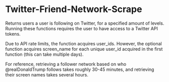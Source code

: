 # Twitter-Friend-Network-Scrape
Returns users a user is following on Twitter, for a specified amount of levels. Running these functions requires the user to have access to a Twitter API tokens.

Due to API rate limits, the function acquires user_ids. However, the optional function acquires screen_name for each unique user_id acquired in the first function (this can take multiple days). 

For reference, retrieving a follower network based on who @realDonaldTrump follows takes roughly 30-45 minutes, and retrieving their screen names takes several hours. 
